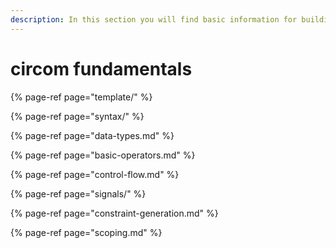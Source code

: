 ```yaml
---
description: In this section you will find basic information for building circuits.
---
```


# circom fundamentals

{% page-ref page="template/" %}

{% page-ref page="syntax/" %}

{% page-ref page="data-types.md" %}

{% page-ref page="basic-operators.md" %}

{% page-ref page="control-flow.md" %}

{% page-ref page="signals/" %}

{% page-ref page="constraint-generation.md" %}

{% page-ref page="scoping.md" %}



